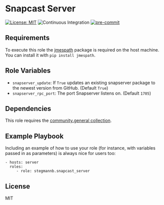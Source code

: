 # Snapcast Server

[![License: MIT](https://img.shields.io/github/license/stegmannb/ansible-role-snapserver)](https://github.com/stegmannb/ansible-role-snapserver/blob/master/LICENSE)
![Continuous Integration](https://github.com/stegmannb/ansible-role-snapserver/workflows/Continuous%20Integration/badge.svg)
[![pre-commit](https://img.shields.io/badge/pre--commit-enabled-brightgreen?logo=pre-commit&logoColor=white)](https://github.com/pre-commit/pre-commit)

## Requirements

To execute this role the [jmespath](https://pypi.org/project/jmespath/) package is required on the host machine.
You can install it with `pip install jmespath`.

## Role Variables

- `snapserver_update`: If `True` updates an existing snapserver package to the newest version from GitHub. (Default `True`)
- `snapserver_rpc_port`: The port Snapserver listens on. (Default `1705`)

## Dependencies

This role requires the [community.general collection](https://galaxy.ansible.com/community/general?extIdCarryOver=true&sc_cid=701f2000001OH7YAAW).

## Example Playbook

Including an example of how to use your role (for instance, with variables passed in as parameters) is always nice for users too:

    - hosts: server
      roles:
         - role: stegmannb.snapcast_server

## License

MIT
